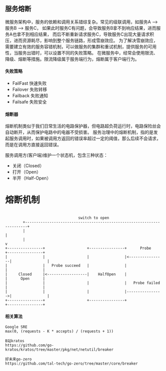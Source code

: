 ## 服务熔断
微服务架构中，服务的依赖和调用关系错综复杂。常见的级联调用，如服务A --> 服务B --> 服务C，
如果此时服务C有问题，会导致服务B拿不到响应结果，进而服务A也拿不到相应结果，
而后不断重新请求服务C，导致服务C出现大量请求积压，进而资源耗尽，影响到整个服务链路，形成雪崩效应。
为了解决雪崩效应，需要建立有效的服务容错机制，可以做服务的集群和重试机制，提供服务的可用性，当服务出错时，可以设置不同的失败策略。
在微服务中，经常会使用限流、降级、熔断等措施。限流降级属于服务端行为，熔断属于客户端行为。

#### 失败策略
- FailFast 快速失败
- Failover 失败转移
- Failback 失败通知
- Failsafe 失败安全

#### 熔断器
熔断机制类似于我们日常生活的电路保护器，但电路超负荷运行时，电路保险丝会自动断开，从而保护电路中的电器不受损害。
服务治理中的熔断机制，指的是发起服务调用时，如果被调用方返回的错误率超过一定的阈值，那么后续不会请求，而是在调用方直接返回错误。

服务调用方(客户端)维护一个状态机，包含三种状态：
- 关闭（Closed）
- 打开（Open）
- 半开（Half-Open）

# 熔断机制
```

                                 switch to open
        +-----------------------------------------------------------------------+
        |                                                                       |
        |                                                                       v
+----------------+                   +----------------+      Probe      +----------------+
|                |                   |                |<----------------|                |
|                |   Probe succeed   |                |                 |                |
|     Closed     |<------------------|    HalfOpen    |                 |      Open      |
|                |                   |                |   Probe failed  |                |
|                |                   |                |---------------->|                |
+----------------+                   +----------------+                 +----------------+

```

#### 相关算法
```
Google SRE
max(0, (requests - K * accepts) / (requests + 1))

B站kratos
https://github.com/go-kratos/kratos/tree/master/pkg/net/netutil/breaker

好未来go-zero
https://github.com/tal-tech/go-zero/tree/master/core/breaker
```
